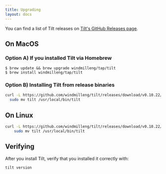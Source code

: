 ```yaml
---
title: Upgrading
layout: docs
---
```


You can find a list of Tilt releases on [Tilt's GitHub Releases page](https://github.com/windmilleng/tilt/releases).

On MacOS
--------

### Option A) If you installed Tilt via Homebrew

```
$ brew update && brew upgrade windmilleng/tap/tilt
$ brew install windmilleng/tap/tilt
```

### Option B) Installing Tilt from release binaries

```bash
curl -L https://github.com/windmilleng/tilt/releases/download/v0.10.22/tilt.0.10.22.mac.x86_64.tar.gz | tar -xzv tilt && \
  sudo mv tilt /usr/local/bin/tilt
```

On Linux
--------

```bash
curl -L https://github.com/windmilleng/tilt/releases/download/v0.10.22/tilt.0.10.22.linux.x86_64.tar.gz | tar -xzv tilt && \
    sudo mv tilt /usr/local/bin/tilt
```

Verifying
---------

After you install Tilt, verify that you installed it correctly with:

```bash
tilt version
```
